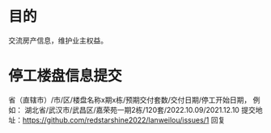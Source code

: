 # 目的
交流房产信息，维护业主权益。
# 停工楼盘信息提交
省（直辖市）/市/区/楼盘名称x期x栋/预期交付套数/交付日期/停工开始日期， 例如： 湖北省/武汉市/武昌区/嘉荣苑一期2栋/120套/2022.10.09/2021.12.10
提交地址：https://github.com/redstarshine2022/lanweilou/issues/1 回复
